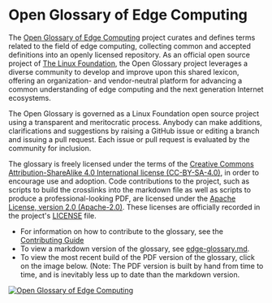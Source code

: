 # Open Glossary of Edge Computing

The [Open Glossary of Edge Computing](./edge-glossary.md) project curates and defines terms related to the field of edge computing, collecting common and accepted definitions into an openly licensed repository. As an official open source project of [The Linux Foundation](https://www.linuxfoundation.org/), the Open Glossary project leverages a diverse community to develop and improve upon this shared lexicon, offering an organization- and vendor-neutral platform for advancing a common understanding of edge computing and the next generation Internet ecosystems.

The Open Glossary is governed as a Linux Foundation open source project using a transparent and meritocratic process. Anybody can make additions, clarifications and suggestions by raising a GitHub issue or editing a branch and issuing a pull request. Each issue or pull request is evaluated by the community for inclusion. 

The glossary is freely licensed under the terms of the [Creative Commons Attribution-ShareAlike 4.0 International license (CC-BY-SA-4.0)](https://creativecommons.org/licenses/by-sa/4.0/), in order to encourage use and adoption. Code contributions to the project, such as scripts to build the crosslinks into the markdown file as well as scripts to produce a professional-looking PDF, are licensed under the [Apache License, version 2.0 (Apache-2.0)](https://www.apache.org/licenses/LICENSE-2.0.html). These licenses are officially recorded in the project's [LICENSE](./LICENSE) file.

* For information on how to contribute to the glossary, see the [Contributing Guide](./CONTRIBUTING.md)
* To view a markdown version of the glossary, see [edge-glossary.md](./edge-glossary.md).
* To view the most recent build of the PDF version of the glossary, click on the image below. (Note: The PDF version is built by hand from time to time, and is inevitably less up to date than the markdown version.

[![Open Glossary of Edge Computing](https://www.stateoftheedge.com/wp-content/uploads/2018/06/open-glossary-cover-789x1024.png)](https://edge.docsend.com/view/msw7pqn)
